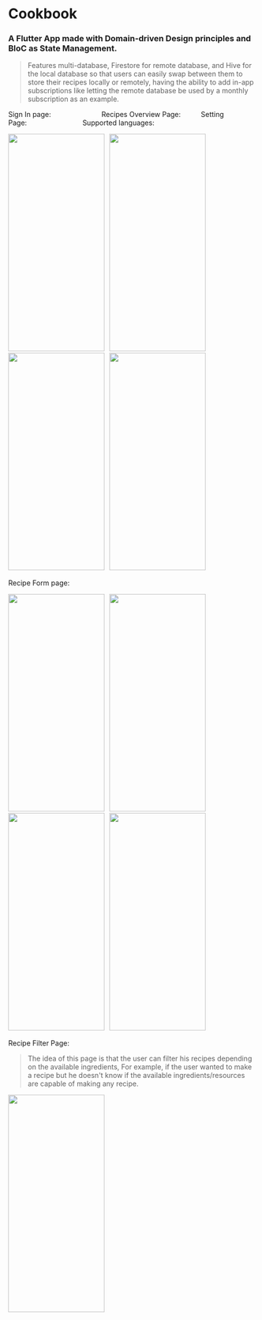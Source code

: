 # Cookbook

 ### A Flutter App made with Domain-driven Design principles and BloC as State Management.

> Features multi-database, Firestore for remote database, and Hive for the local database so that users can easily swap between them to store their recipes locally or remotely, having the ability to add in-app subscriptions like letting the remote database be used by a monthly subscription as an example.

Sign In page:⠀⠀⠀⠀⠀⠀⠀⠀⠀⠀Recipes Overview Page:⠀⠀⠀⠀Setting Page:⠀⠀⠀⠀⠀⠀⠀⠀⠀⠀⠀Supported languages:

<img src="https://user-images.githubusercontent.com/90653533/174136343-6cddd734-3d95-4967-8f7e-62731ab9ba53.jpg" width="195" height="440">⠀<img src="https://user-images.githubusercontent.com/90653533/174135881-173b2068-792a-4e74-ae3c-3f136926c5b9.jpg" width="195" height="440">⠀<img src="https://user-images.githubusercontent.com/90653533/174136247-c50fd51e-4cf5-4965-8809-edb7003f63c1.jpg" width="195" height="440">⠀<img src="https://user-images.githubusercontent.com/90653533/174136184-3d3f4c93-c044-4b04-88d1-4626115ecb15.jpg" width="195" height="440">


Recipe Form page:

<img src="https://user-images.githubusercontent.com/90653533/174135944-0b999faf-7456-48bd-b82e-d7a35ec59f8d.jpg" width="195" height="440">⠀<img src="https://user-images.githubusercontent.com/90653533/174135992-c1010d0c-66a7-40d7-82bc-8ef5cb43af0f.jpg" width="195" height="440">⠀<img src="https://user-images.githubusercontent.com/90653533/174136056-81352b1b-271b-441c-a4ff-a057b03f8b9f.jpg" width="195" height="440">⠀<img src="https://user-images.githubusercontent.com/90653533/174136094-b7b155f7-82b6-4c4b-9e08-7d94bb295a6b.jpg" width="195" height="440">


Recipe Filter Page:
> The idea of this page is that the user can filter his recipes depending on the available ingredients,
> For example, if the user wanted to make a recipe but he doesn't know if the available ingredients/resources are capable of making any recipe.
<img src="https://user-images.githubusercontent.com/90653533/174136293-492f1eb1-7658-4d02-8144-cd5aa0213aa7.jpg" width="195" height="440">

